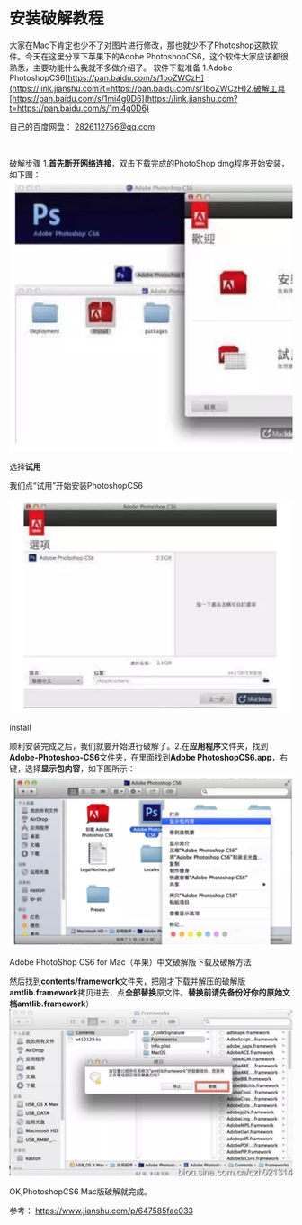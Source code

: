 # 安装破解教程

大家在Mac下肯定也少不了对图片进行修改，那也就少不了Photoshop这款软件。今天在这里分享下苹果下的Adobe PhotoshopCS6，这个软件大家应该都很熟悉，主要功能什么我就不多做介绍了。
 软件下载准备
 1.Adobe PhotoshopCS6[https://pan.baidu.com/s/1boZWCzH](https://link.jianshu.com?t=https://pan.baidu.com/s/1boZWCzH)2.破解工具[https://pan.baidu.com/s/1mi4g0D6](https://link.jianshu.com?t=https://pan.baidu.com/s/1mi4g0D6)

自己的百度网盘： [2826112756@qq.com](mailto:2826112756@qq.com)

<br>

 破解步骤
 1.**首先断开网络连接**，双击下载完成的PhotoShop dmg程序开始安装，如下图：
 ![image-20180904215654898](image-20180904215654898.png)



选择**试用**



我们点“试用”开始安装PhotoshopCS6

![image-20180904215710469](image-20180904215710469.png)

install

顺利安装完成之后，我们就要开始进行破解了。2.在**应用程序**文件夹，找到**Adobe-Photoshop-CS6**文件夹，在里面找到**Adobe PhotoshopCS6.app**，右键，选择**显示包内容**，如下图所示：
 ![image-20180904215720940](image-20180904215720940.png)

Adobe PhotoShop CS6 for Mac（苹果）中文破解版下载及破解方法

然后找到**contents/framework**文件夹，把刚才下载并解压的破解版 **amtlib.framework**拷贝进去，点**全部替换**原文件。**替换前请先备份好你的原始文档amtlib.framework**）
 ![image-20180904215757251](image-20180904215757251.png)



OK,PhotoshopCS6 Mac版破解就完成。

参考： https://www.jianshu.com/p/647585fae033